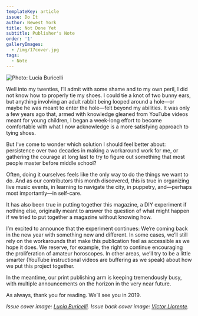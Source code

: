 ```yaml
---
templateKey: article
issue: Do It
author: Newest York
title: Not Done Yet
subtitle: Publisher's Note
order: '1'
galleryImages:
  - /img/17cover.jpg
tags:
  - Note
---
```

![Photo: Lucia Buricelli](/img/dscf6312.jpg)

Well into my twenties, I’ll admit with some shame and to my own peril, I did not know how to properly tie my shoes. I could tie a knot of two bunny ears, but anything involving an adult rabbit being looped around a hole—or maybe he was meant to enter the hole—felt beyond my abilities. It was only a few years ago that, armed with knowledge gleaned from YouTube videos meant for young children, I began a week-long effort to become comfortable with what I now acknowledge is a more satisfying approach to tying shoes.

But I’ve come to wonder which solution I should feel better about: persistence over two decades in making a workaround work for me, or gathering the courage at long last to try to figure out something that most people master before middle school? 

Often, doing it ourselves feels like the only way to do the things we want to do. And as our contributors this month discovered, this is true in organizing live music events, in learning to navigate the city, in puppetry, and—perhaps most importantly—in self-care.

It has also been true in putting together this magazine, a DIY experiment if nothing else, originally meant to answer the question of what might happen if we tried to put together a magazine without knowing how.

I’m excited to announce that the experiment continues: We’re coming back in the new year with something new and different. In some cases, we’ll still rely on the workarounds that make this publication feel as accessible as we hope it does. We reserve, for example, the right to continue encouraging the proliferation of amateur horoscopes. In other areas, we’ll try to be a little smarter (YouTube instructional videos are buffering as we speak) about how we put this project together.  

In the meantime, our print publishing arm is keeping tremendously busy, with multiple announcements on the horizon in the very near future.

As always, thank you for reading. We’ll see you in 2019.

_Issue cover image: _[_Lucia Buricelli_](http://www.luciaburicelli.com/)_. Issue back cover image: _[_Victor Llorente_](http://www.vllorente.com/)_._
